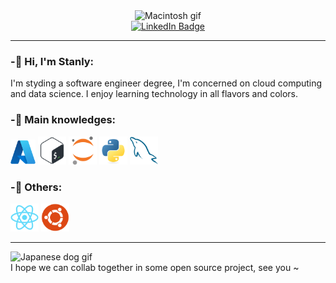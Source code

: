 <div id="badge" align="center">
  <img src="https://i.imgur.com/A689y2O.gif" alt="Macintosh gif" width="100"/>
</div>
<div id="badges" align="center">
  <a  href="https://www.linkedin.com/in/kevin-stanley-melgar-rivera-774662231/">
  <img src="https://img.shields.io/badge/LinkedIn-blue?style=for-the-badge&logo=linkedin&logoColor=white" alt="LinkedIn Badge"/>
  </a>
<!--   <img src="https://img.shields.io/badge/Twitter-black?style=for-the-badge&logo=twitter&logoColor=white" alt="Twitter Badge"/> -->
</div>

---
### -🎍 Hi, I'm Stanly:

<!--
**StanDoge/StanDoge** is a ✨ _special_ ✨ repository because its `README.md` (this file) appears on your GitHub profile.

Here are some ideas to get you started:

- 🔭 I’m currently working on ...
- 🌱 I’m currently learning ...
- 👯 I’m looking to collaborate on ...
- 🤔 I’m looking for help with ...
- 💬 Ask me about ...
- 📫 How to reach me: ...
- 😄 Pronouns: ...
- ⚡ Fun fact: ...
-->

I'm styding a software engineer degree, I'm concerned on cloud computing and data science. I enjoy learning technology in all flavors and colors.

### -🌵 Main knowledges: 

<!-- - Azure 
- Python
- SQL
- Web development technologies  -->

<div>
    <img src="https://github.com/devicons/devicon/blob/master/icons/azure/azure-original.svg" title="Azure" **alt="Azure icon" width="40" height="40"/>
    <img src="https://github.com/devicons/devicon/blob/master/icons/bash/bash-original.svg" title="Bash" **alt="Bash icon" width="45" height="45"/>
    <img src="https://github.com/devicons/devicon/blob/master/icons/jupyter/jupyter-original.svg" title="Jupyter-notebook" **alt="Jupyter-notebook icon" width="45" height="45"/>
    <img src="https://github.com/devicons/devicon/blob/master/icons/python/python-original.svg" title="Python oriented to data science" **alt="Python programming language" width="45" height="45x"/>
    <img src="https://github.com/devicons/devicon/blob/master/icons/mysql/mysql-plain.svg" title="MySQL" **alt="MySQL icon" width="45" height="45x"/>
    
</div>

### -🍃 Others:
<div>
  <img src="https://github.com/devicons/devicon/blob/master/icons/react/react-original.svg" title="React" **alt="React Javascript's framework" width="45" height="45x"/>
  <img src="https://github.com/devicons/devicon/blob/master/icons/ubuntu/ubuntu-plain.svg" title="Ubuntu" **alt="Ubuntu, a Linux distribution" width="45" height="45x"/>
</div>

---
<div id="finalMessage">
  <img src="https://i.imgur.com/Zzmm8bm.gif" alt="Japanese dog gif" width="300">
  <div> I hope we can collab together in some open source project, see you ~ </div>
</div>
